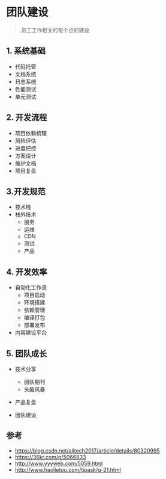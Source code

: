 # 团队建设

> 员工工作相关的每个点的建设

## 1. 系统基础
- 代码托管
- 文档系统
- 日志系统
- 性能测试
- 单元测试

## 2. 开发流程

- 项目依赖梳理
- 风险评估
- 进度把控
- 方案设计
- 维护文档
- 项目复盘

## 3.开发规范
- 技术栈
- 栈外技术
    - 服务
    - 运维
    - CDN
    - 测试
    - 产品

## 4. 开发效率
- 自动化工作流
    - 项目启动
    - 环境搭建
    - 依赖管理
    - 编译打包
    - 部署发布
- 内容建设平台

## 5. 团队成长
- 技术分享
    - 团队期刊
    - 头脑风暴

- 产品复盘
- 团队建设


## 参考

- https://blog.csdn.net/alitech2017/article/details/80320995
- https://36kr.com/p/5066833
- http://www.yyyweb.com/5059.html
- http://www.haolietou.com/tipask/q-21.html